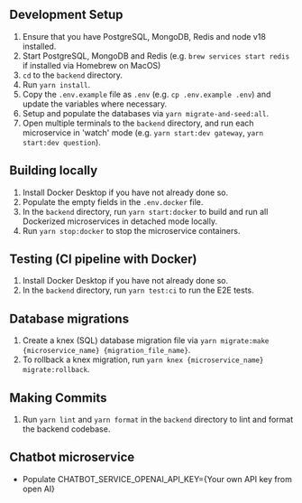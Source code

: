 ## Development Setup
1. Ensure that you have PostgreSQL, MongoDB, Redis and node v18 installed.
1. Start PostgreSQL, MongoDB and Redis (e.g. `brew services start redis` if installed via Homebrew on MacOS)
1. `cd` to the `backend` directory.
1. Run `yarn install`.
1. Copy the `.env.example` file as `.env` (e.g. `cp .env.example .env`) and update the variables where necessary.
1. Setup and populate the databases via `yarn migrate-and-seed:all`.
1. Open multiple terminals to the `backend` directory, and run each microservice in 'watch' mode (e.g. `yarn start:dev gateway`, `yarn start:dev question`).

## Building locally
1. Install Docker Desktop if you have not already done so.
1. Populate the empty fields in the `.env.docker` file.
1. In the `backend` directory, run `yarn start:docker` to build and run all Dockerized microservices in detached mode locally.
1. Run `yarn stop:docker` to stop the microservice containers.

## Testing (CI pipeline with Docker)
1. Install Docker Desktop if you have not already done so.
1. In the `backend` directory, run `yarn test:ci` to run the E2E tests.

## Database migrations
1. Create a knex (SQL) database migration file via `yarn migrate:make {microservice_name} {migration_file_name}`.
1. To rollback a knex migration, run `yarn knex {microservice_name} migrate:rollback`.

## Making Commits
1. Run `yarn lint` and `yarn format` in the `backend` directory to lint and format the backend codebase.

## Chatbot microservice
- Populate CHATBOT_SERVICE_OPENAI_API_KEY={Your own API key from open AI}